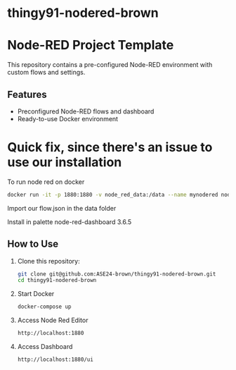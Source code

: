 # thingy91-nodered-brown

# Node-RED Project Template

This repository contains a pre-configured Node-RED environment with custom flows and settings.

## Features
- Preconfigured Node-RED flows and dashboard
- Ready-to-use Docker environment

# Quick fix, since there's an issue to use our installation

To run node red on docker

   ```bash
   docker run -it -p 1880:1880 -v node_red_data:/data --name mynodered nodered/node-red
   ```
Import our flow.json in the data folder

Install in palette node-red-dashboard 3.6.5


## How to Use

1. Clone this repository:
   ```bash
   git clone git@github.com:ASE24-brown/thingy91-nodered-brown.git
   cd thingy91-nodered-brown

2. Start Docker
    ```bash
    docker-compose up

3. Access Node Red Editor
    ```bash
    http://localhost:1880

4. Access Dashboard

    ```bash
    http://localhost:1880/ui
